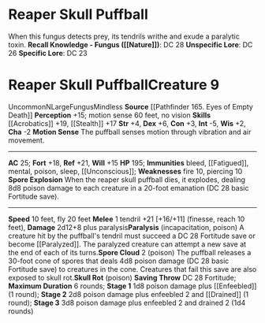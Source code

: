 ﻿---
ac: '25'
alignment: N
all_resistance: null
burrow_speed: null
charisma: '-2'
climb_speed: null
constitution: '+3'
creature_ability:
- Motion Sense
- Paralysis
- Skull Rot
- Spore Cloud
- Spore Explosion
creature_family: '[[DATABASE/monsterfamily/Deadly Puffball|Deadly Puffball]]'
description: 'When this fungus detects prey, its tendrils writhe and exude a paralytic
  toxin.<br/><br/><b><u>Recall Knowledge - Fungus</u> ( [[DATABASE/skill/Nature|Nature]]
  )</b>: DC 28<br/><b><u>Unspecific Lore</u></b>: DC 26<br/><b><u>Specific Lore</u></b>:
  DC 23'
dexterity: '+6'
element: null
fly_speed: '20'
fortitude: '+18'
hardness: null
hp: '195'
id: '1381'
immunity:
- bleed
- '[[DATABASE/condition/Fatigued|fatigued]]'
- '[[DATABASE/trait/Mental|mental]]'
- '[[DATABASE/trait/Poison|poison]]'
- '[[DATABASE/trait/Sleep|sleep]]'
- '[[DATABASE/condition/Unconscious|unconscious]]'
intelligence: '-5'
land_speed: '10'
language: null
level: '9'
max_speed: '20'
name: Reaper Skull Puffball
perception: '+15'
rarity: Uncommon
reflex: '+21'
resistance: null
rus_type_level: null
school: null
sense:
- motion sense 60 feet
- no vision
size: Large
skill:
- '[[DATABASE/skill/Acrobatics|Acrobatics]] +19'
- '[[DATABASE/skill/Stealth|Stealth]] +17'
source: '[[DATABASE/source/Pathfinder 165. Eyes of Empty Death|Pathfinder #165: Eyes
  of Empty Death]]'
speed:
- 10 feet
- fly 20 feet
spell: null
strength: '+4'
strength_req: '4'
strongest_save:
- Reflex
swim_speed: null
trait:
- '[[DATABASE/trait/Fungus|Fungus]]'
- '[[DATABASE/trait/Mindless|Mindless]]'
- '[[DATABASE/trait/Uncommon|Uncommon]]'
type: Creature
vision: null
weakest_save:
- Will
weakness:
- fire 10
- piercing 10
will: '+15'
wisdom: '+2'

---
# Reaper Skull Puffball

When this fungus detects prey, its tendrils writhe and exude a paralytic toxin.
**Recall Knowledge - Fungus ([[Nature]])**: DC 28
**Unspecific Lore**: DC 26
**Specific Lore**: DC 23

# Reaper Skull Puffball<span class="item-type">Creature 9</span>

<span class="trait-uncommon item-trait">Uncommon</span><span class="trait-alignment item-trait">N</span><span class="trait-size item-trait">Large</span><span class="item-trait">Fungus</span><span class="item-trait">Mindless</span>
**Source** [[Pathfinder 165. Eyes of Empty Death]]
**Perception** +15; motion sense 60 feet, no vision
**Skills** [[Acrobatics]] +19, [[Stealth]] +17
**Str** +4, **Dex** +6, **Con** +3, **Int** -5, **Wis** +2, **Cha** -2
**Motion Sense** The puffball senses motion through vibration and air movement.

---
**AC** 25; **Fort** +18, **Ref** +21, **Will** +15
**HP** 195; **Immunities** bleed, [[Fatigued]], mental, poison, sleep, [[Unconscious]]; **Weaknesses** fire 10, piercing 10
<span class="in-box-ability">**Spore Explosion** When the reaper skull puffball dies, it explodes, dealing 8d8 poison damage to each creature in a 20-foot emanation (DC 28 basic Fortitude save).</span>

---
**Speed** 10 feet, fly 20 feet
<span class="in-box-ability">**Melee** <span class="action-icon">1</span> tendril +21 [+16/+11] (finesse, reach 10 feet), **Damage** 2d12+8 plus paralysis</span><span class="in-box-ability">**Paralysis** (incapacitation, poison) A creature hit by the puffball's tendril must succeed a DC 28 Fortitude save or become [[Paralyzed]]. The paralyzed creature can attempt a new save at the end of each of its turns.</span><span class="in-box-ability">**Spore Cloud** <span class="action-icon">2</span> (poison) The puffball releases a 30-foot cone of spores that deals 4d8 poison damage (DC 28 basic Fortitude save) to creatures in the cone. Creatures that fail this save are also exposed to skull rot.</span><span class="in-box-ability">**Skull Rot** (poison) **Saving Throw** DC 28 Fortitude; **Maximum Duration** 6 rounds; **Stage 1** 1d8 poison damage plus [[Enfeebled]] (1 round); **Stage 2** 2d8 poison damage plus enfeebled 2 and [[Drained]] (1 round); **Stage 3** 3d8 poison damage plus enfeebled 2 and drained 2 (1d4 rounds)</span>
